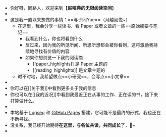- 你好呀，同路人，欢迎来到【**赵喧典的无限阅读空间**】
-
- 这是我一直以来想做的事情：==与子同Yue==（月越阅悦~）
	- 在这里，我会分享一些读书、看 Paper 或者文章的一些==原始摘要与笔记==
		- 我看到什么，你也将看到什么
		- 反过来，因为我的所见所闻、所思所想都会被你看到，这将激励我持续地寻找有价值的内容
		- 如果你想浏览一下我的阅读摘
			- [[paper_highlights]] 是 Paper 主题的
			- [[reading_highlights]] 是文章主题的
	- 时不时地，我希望做点==小研究==，会写点==小文章==
-
- 你可以在[[关于我]]中看到更多关于我的信息
- 你也可以在[[我的近况]]中看到我最近正在从事的工作、正在读的书，接下来打算做什么。
-
- 本站基于 [Logseq](http://logseq.com/) 和 [GitHub Pages](https://pages.github.com/) 搭建，它可能不是最终的形式，我也还在不断寻找。
- 没关系，我已经开始期待**在这里，与各位共读，共同成长**了，🍻~
-
